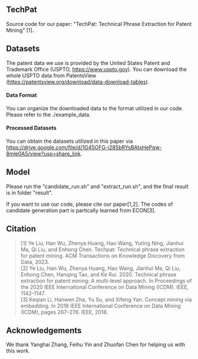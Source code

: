 ## TechPat
Source code for our paper: "TechPat: Technical Phrase Extraction for Patent Mining" [1].

## Datasets
The patent data we use is provided by the United States Patent and Trademark Office (USPTO, https://www.uspto.gov). You can download the whole USPTO data from PatentsView (https://patentsview.org/download/data-download-tables).

#### Data Format
You can organize the downloaded data to the format utilized in our code. Please refer to the ./example_data.

#### Processed Datasets
You can obtain the datasets utilized in this paper via https://drive.google.com/file/d/1G45OFG-j285bRYsBAtxHePqw-8mle0A5/view?usp=share_link.

## Model
Please run the "candidate_run.sh" and "extract_run.sh", and the final result is in folder "result".

If you want to use our code, please cite our paper[1,2].
The codes of candidate generation part is partically learned from ECON[3].

## Citation
>[1] Ye Liu, Han Wu, Zhenya Huang, Hao Wang, Yuting Ning, Jianhui Ma, Qi Liu, and Enhong Chen. Techpat: Technical phrase extraction for patent mining. ACM Transactions on Knowledge Discovery from Data, 2023.\
>[2] Ye Liu, Han Wu, Zhenya Huang, Hao Wang, Jianhui Ma, Qi Liu, Enhong Chen, Hanqing Tao, and Ke Rui. 2020. Technical phrase extraction for patent mining: A multi-level approach. In Proceedings of the 2020 IEEE International Conference
on Data Mining (ICDM). IEEE, 1142–1147.\
>[3] Keqian Li, Hanwen Zha, Yu Su, and Xifeng Yan. Concept mining via embedding. In 2018 IEEE International Conference on Data Mining (ICDM), pages 267–276. IEEE, 2018.


## Acknowledgements

We thank Yanghai Zhang, Feihu Yin and Zhuofan Chen for helping us with this work.